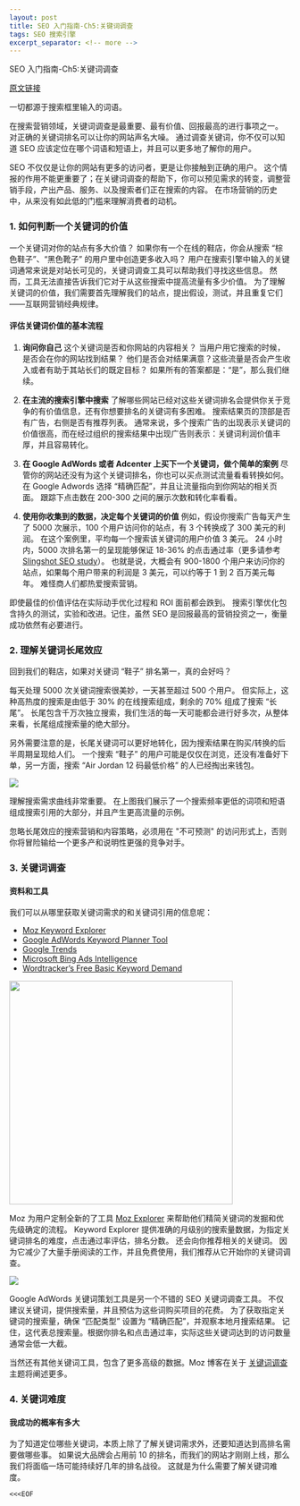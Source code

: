 ```yaml
---
layout: post
title: SEO 入门指南-Ch5:关键词调查
tags: SEO 搜索引擎
excerpt_separator: <!-- more -->
---
```


SEO 入门指南-Ch5:关键词调查

[原文链接](https://moz.com/beginners-guide-to-seo/keyword-research)

一切都源于搜索框里输入的词语。

在搜索营销领域，关键词调查是最重要、最有价值、回报最高的进行事项之一。
对正确的关键词排名可以让你的网站声名大噪。
通过调查关键词，你不仅可以知道 SEO 应该定位在哪个词语和短语上，并且可以更多地了解你的用户。

SEO 不仅仅是让你的网站有更多的访问者，更是让你接触到正确的用户。
这个情报的作用不能更重要了；在关键词调查的帮助下，你可以预见需求的转变，调整营销手段，产出产品、服务、以及搜索者们正在搜索的内容。
在市场营销的历史中，从来没有如此低的门槛来理解消费者的动机。

<!-- more -->

### 1. 如何判断一个关键词的价值

一个关键词对你的站点有多大价值？
如果你有一个在线的鞋店，你会从搜索 “棕色鞋子”、“黑色靴子” 的用户里中创造更多收入吗？
用户在搜索引擎中输入的关键词通常来说是对站长可见的，关键词调查工具可以帮助我们寻找这些信息。
然而，工具无法直接告诉我们它对于从这些搜索中提高流量有多少价值。
为了理解关键词的价值，我们需要首先理解我们的站点，提出假设，测试，并且重复它们——互联网营销经典规律。

#### 评估关键词价值的基本流程

1. **询问你自己**
   这个关键词是否和你网站的内容相关？
   当用户用它搜索的时候，是否会在你的网站找到结果？
   他们是否会对结果满意？这些流量是否会产生收入或者有助于其站长们的既定目标？
   如果所有的答案都是：“是”，那么我们继续。

1. **在主流的搜索引擎中搜索**
   了解哪些网站已经对这些关键词排名会提供你关于竞争的有价值信息，还有你想要排名的关键词有多困难。
   搜索结果页的顶部是否有广告，右侧是否有推荐列表。
   通常来说，多个搜索广告的出现表示关键词的价值很高，而在经过组织的搜索结果中出现广告则表示：关键词利润价值丰厚，并且容易转化。

1. **在 Google AdWords 或者 Adcenter 上买下一个关键词，做个简单的案例**
   尽管你的网站还没有为这个关键词排名，你也可以买点测试流量看看转换如何。
   在 Google Adwords 选择 “精确匹配”，并且让流量指向到你网站的相关页面。
   跟踪下点击数在 200-300 之间的展示次数和转化率看看。

1. **使用你收集到的数据，决定每个关键词的价值**
   例如，假设你搜索广告每天产生了 5000 次展示，100 个用户访问你的站点，有 3 个转换成了 300 美元的利润。
   在这个案例里，平均每一个搜索该关键词的用户价值 3 美元。
   24 小时内，5000 次排名第一的呈现能够保证 18-36% 的点击通过率（更多请参考[Slingshot SEO study](https://moz.com/blog/mission-imposserpble-establishing-clickthrough-rates)）。
   也就是说，大概会有 900-1800 个用户来访问你的站点，如果每个用户带来的利润是 3 美元，可以约等于 1 到 2 百万美元每年。
   难怪商人们都热爱搜索营销。

即使最佳的价值评估在实际动手优化过程和 ROI 面前都会跌到。
搜索引擎优化包含持久的测试，实验和改进。记住，虽然 SEO 是回报最高的营销投资之一，衡量成功依然有必要进行。

### 2. 理解关键词长尾效应

回到我们的鞋店，如果对关键词 “鞋子” 排名第一，真的会好吗？

每天处理 5000 次关键词搜索很美妙，一天甚至超过 500 个用户。
但实际上，这种高热度的搜索是由低于 30% 的在线搜索组成，剩余的 70% 组成了搜索 “长尾”。
长尾包含千万次独立搜索，我们生活的每一天可能都会进行好多次，从整体来看，长尾组成搜索量的绝大部分。

另外需要注意的是，长尾关键词可以更好地转化，因为搜索结果在购买/转换的后半周期呈现给人们。
一个搜索 “鞋子” 的用户可能是仅仅在浏览，还没有准备好下单，另一方面，搜索 “Air Jordan 12 码最低价格” 的人已经掏出来钱包。

<p class="text-center">
  <img src="https://dc8hdnsmzapvm.cloudfront.net/assets/images/beginners/Longtail-Graph.png?32f61d1">
</p>

理解搜索需求曲线非常重要。
在上图我们展示了一个搜索频率更低的词项和短语组成搜索引用的大部分，并且产生更高流量的示例。

忽略长尾效应的搜索营销和内容策略，必须用在 "不可预测" 的访问形式上，否则你将冒险输给一个更多产和说明性更强的竞争对手。

### 3. 关键词调查

#### 资料和工具

我们可以从哪里获取关键词需求的和关键词引用的信息呢：

* [Moz Keyword Explorer](https://moz.com/explorer)
* [Google AdWords Keyword Planner Tool](http://adwords.google.com/keywordplanner)
* [Google Trends](http://www.google.com/insights/search/)
* [Microsoft Bing Ads Intelligence](http://advertising.microsoft.com/small-business/adcenter-downloads/microsoft-advertising-intelligence)
* [Wordtracker’s Free Basic Keyword Demand](https://freekeywords.wordtracker.com/)

<p class="text-center">
  <img style="width: 25rem;" src="https://dc8hdnsmzapvm.cloudfront.net/assets/images/beginners/try-keyword-explorer.png?773e42c">
</p>

Moz 为用户定制全新的了工具 [Moz Explorer](https://moz.com/explorer) 来帮助他们精简关键词的发掘和优先级确定的流程。
Keyword Explorer 提供准确的月级别的搜索量数据，为指定关键词排名的难度，点击通过率评估，排名分数。
还会向你推荐相关的关键词。
因为它减少了大量手册阅读的工作，并且免费使用，我们推荐从它开始你的关键词调查。

<p class="text-center">
  <a target="_blank" href="https://dc8hdnsmzapvm.cloudfront.net/assets/images/beginners/screen-google-adwords.png?6a917aa">
    <img src="https://dc8hdnsmzapvm.cloudfront.net/assets/images/beginners/google-analytics.png?15a46c1">
  </a>
</p>

Google AdWords 关键词策划工具是另一个不错的 SEO 关键词调查工具。
不仅建议关键词，提供搜索量，并且预估为这些词购买项目的花费。
为了获取指定关键词的搜索量，确保 “匹配类型” 设置为 “精确匹配”，并观察本地月搜索结果。
记住，这代表总搜索量。根据你排名和点击通过率，实际这些关键词达到的访问数量通常会低一大截。

当然还有其他关键词工具，包含了更多高级的数据。Moz 博客在关于 [关键词调查](https://moz.com/blog/category/keyword-research) 主题将阐述更多。

### 4. 关键词难度

#### 我成功的概率有多大

为了知道定位哪些关键词，本质上除了了解关键词需求外，还要知道达到高排名需要做哪些事。
如果说大品牌会占用前 10 的排名，而我们的网站才刚刚上线，那么我们将面临一场可能持续好几年的排名战役。
这就是为什么需要了解关键词难度。

`<<<EOF`